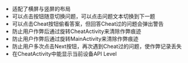 - 适配了横屏与竖屏的布局
- 可以点击按钮随意切换问题，可以点击问题文本切换到下一题
- 可以点击Cheat按钮偷看答案，但回答Cheat过的问题会弹出警告
- 防止用户作弊后通过旋转CheatActivity来清除作弊痕迹
- 防止用户作弊后通过旋转MainActivity来清除作弊痕迹
- 防止用户多次点击Next按钮，再次遇到Cheat过的问题，使作弊记录丢失
- 在CheatActivity中能显示当前设备API Level